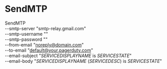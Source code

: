 # SendMTP

SendMTP \
 --smtp-server "smtp-relay.gmail.com" \
 --smtp-username "<username>" \
 --smtp-password "<password>" \
 --from-email "noreply@domain.com" \
 --to-email "default@your.pagerduty.com" \
 --email-subject "$SERVICEDISPLAYNAME$ is $SERVICESTATE$" \
 --email-body "$SERVICEDISPLAYNAME$ ($SERVICEDESC$) is $SERVICESTATE$"
